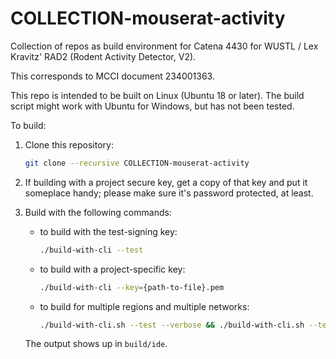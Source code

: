 # COLLECTION-mouserat-activity

Collection of repos as build environment for Catena 4430 for WUSTL / Lex Kravitz' RAD2 (Rodent Activity Detector, V2).

This corresponds to MCCI document 234001363.

This repo is intended to be built on Linux (Ubuntu 18 or later). The build script might work with Ubuntu for Windows, but has not been tested.

To build:

1. Clone this repository:

    ```bash
    git clone --recursive COLLECTION-mouserat-activity
    ```

2. If building with a project secure key, get a copy of that key and put it someplace handy; please make sure it's password protected, at least.

3. Build with the following commands:

    - to build with the test-signing key:

      ```bash
      ./build-with-cli --test
      ```

    - to build with a project-specific key:

      ```bash
      ./build-with-cli --key={path-to-file}.pem
      ```

    - to build for multiple regions and multiple networks:

      ```bash
      ./build-with-cli.sh --test --verbose && ./build-with-cli.sh --test --verbose --region=au915 --network=ttn && ./build-with-cli.sh --test --verbose --region=eu868 --network=ttn
      ```

   The output shows up in `build/ide`.
